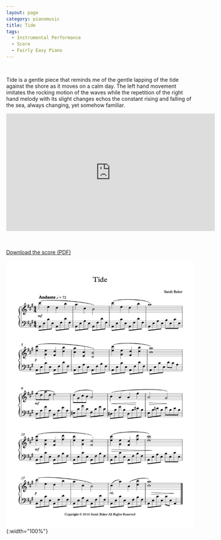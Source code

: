 ```yaml
---
layout: page
category: pianomusic
title: Tide
tags:
  - Instrumental Performance
  - Score
  - Fairly Easy Piano
---
```

&nbsp;

Tide is a gentle piece that reminds me of the gentle lapping of the tide against the shore as it moves on a calm day. The left hand movement imitates the rocking motion of the waves while the repetition of the right hand melody with its slight changes echos the constant rising and falling of the sea, always changing, yet somehow familiar.

<iframe width="560" height="315" src="https://www.youtube.com/embed/akkbDp-0Dho" frameborder="0" allowfullscreen></iframe>



&nbsp;


[Download the score (PDF)](/public/files/tide.pdf)

![tide score example](/public/images/scores/tide_1.jpg){:width="100%"}